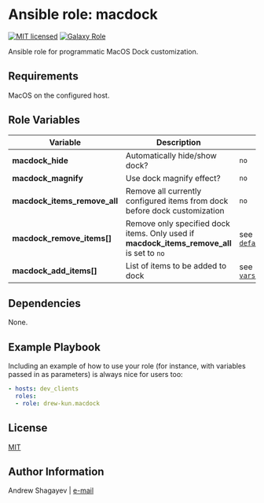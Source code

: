 Ansible role: macdock
=========

[![MIT licensed][mit-badge]][mit-link]
[![Galaxy Role][role-badge]][galaxy-link]

Ansible role for programmatic MacOS Dock customization.

Requirements
------------

MacOS on the configured host.

Role Variables
--------------

| Variable | Description | Default |
|----------|-------------|---------|
| **macdock_hide** | Automatically hide/show dock? | `no` |
| **macdock_magnify** | Use dock magnify effect? | `no` |
| **macdock_items_remove_all** | Remove all currently configured items from dock before dock customization | `no` |
| **macdock_remove_items[]** | Remove only specified dock items. Only used if **macdock_items_remove_all** is set to `no` | see [`defaults/main.yml`](defaults/main.yml) |
| **macdock_add_items[]** | List of items to be added to dock | see [`vars/Debian.yml`](vars/Debian.yml) |

Dependencies
------------

None.

Example Playbook
----------------

Including an example of how to use your role (for instance, with variables passed in as parameters) is always nice for users too:

```yaml
- hosts: dev_clients
  roles:
  - role: drew-kun.macdock
```

License
-------

[MIT][mit-link]

Author Information
------------------

Andrew Shagayev | [e-mail](mailto:drewshg@gmail.com)

[role-badge]: https://img.shields.io/badge/role-drew--kun.macdock-green.svg
[galaxy-link]: https://galaxy.ansible.com/drew-kun/macdock/

[mit-badge]: https://img.shields.io/badge/license-MIT-blue.svg
[mit-link]: https://raw.githubusercontent.com/drew-kun/ansible-macos_setup/master/LICENSE
